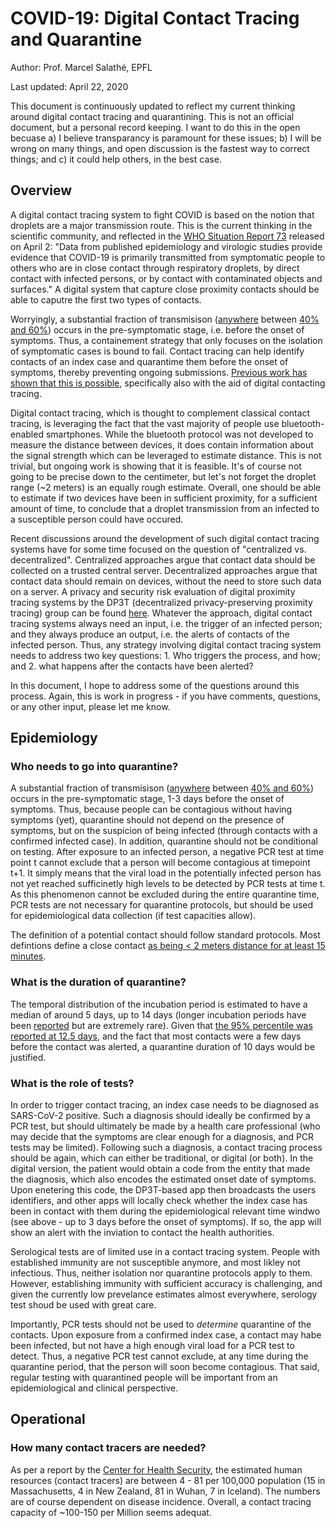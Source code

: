 # COVID-19: Digital Contact Tracing and Quarantine

Author: Prof. Marcel Salathé, EPFL

Last updated: April 22, 2020

This document is continuously updated to reflect my current thinking around digital contact tracing and quarantining. This is not an official document, but a personal record keeping. I want to do this in the open becuase a) I believe transparancy is paramount for these issues; b) I will be wrong on many things, and open discussion is the fastest way to correct things; and c) it could help others, in the best case.

## Overview
A digital contact tracing system to fight COVID is based on the notion that droplets are a major transmission route. This is the current thinking in the scientific community, and reflected in the [WHO Situation Report 73](https://www.who.int/docs/default-source/coronaviruse/situation-reports/20200402-sitrep-73-covid-19.pdf?sfvrsn=5ae25bc7_6)  released on April 2: "Data from published epidemiology and virologic studies provide evidence that COVID-19 is primarily transmitted from symptomatic people to others who are in close contact through respiratory droplets, by direct contact with infected persons, or by contact with contaminated objects and surfaces." A digital system that capture close proximity contacts should be able to caputre the first two types of contacts.

Worryingly, a substantial fraction of transmisison ([anywhere](https://www.nature.com/articles/s41591-020-0869-5) between [40% and 60%](https://www.medrxiv.org/content/10.1101/2020.03.05.20031815v1)) occurs in the pre-symptomatic stage, i.e. before the onset of symptoms. Thus, a containement strategy that only focuses on the isolation of symptomatic cases is bound to fail. Contact tracing can help identify contacts of an index case and quarantime them before the onset of symptoms, thereby preventing ongoing submissions. [Previous work has shown that this is possible](https://science.sciencemag.org/content/early/2020/04/09/science.abb6936), specifically also with the aid of digital contacting tracing.

Digital contact tracing, which is thought to complement classical contact tracing, is leveraging the fact that the vast majority of people use bluetooth-enabled smartphones. While the bluetooth protocol was not developed to measure the distance between devices, it does contain information about the signal strength which can be leveraged to estimate distance. This is not trivial, but ongoing work is showing that it is feasible. It's of course not going to be precise down to the centimeter, but let's not forget the droplet range (~2 meters) is an equally rough estimate. Overall, one should be able to estimate if two devices have been in sufficient proximity, for a sufficient amount of time, to conclude that a droplet transmission from an  infected to a susceptible person could have occured.

Recent discussions around the development of such digital contact tracing systems have for some time focused on the question of "centralized vs. decentralized". Centralized approaches argue that contact data should be collected on a trusted central server. Decentralized approaches argue that contact data should remain on devices, without the need to store such data on a server. A privacy and security risk evaluation of digital proximity tracing systems by the DP3T (decentralized privacy-preserving proximity tracing) group can be found [here](https://github.com/DP-3T/documents/blob/master/Security%20analysis/Privacy%20and%20Security%20Attacks%20on%20Digital%20Proximity%20Tracing%20Systems.pdf). Whatever the approach, digital contact tracing systems always need an input, i.e. the trigger of an infected person; and they always produce an output, i.e. the alerts of contacts of the infected person. Thus, any strategy involving digital contact tracing system needs to address two key questions: 1. Who triggers the process, and how; and 2. what happens after the contacts have been alerted?

In this document, I hope to address some of the questions around this process. Again, this is work in progress - if you have  comments, questions, or any other input, please let me know.

## Epidemiology

### Who needs to go into quarantine?
A substantial fraction of transmisison ([anywhere](https://www.nature.com/articles/s41591-020-0869-5) between [40% and 60%](https://www.medrxiv.org/content/10.1101/2020.03.05.20031815v1)) occurs in the pre-symptomatic stage, 1-3 days before the onset of symptoms. Thus, because people can be contagious without having symptoms (yet), quarantine should not depend on the presence of symptoms, but on the suspicion of being infected (through contacts with a confirmed infected case). In addition, quarantine should not be conditional on testing. After exposure to an infected person, a negative PCR test at time point t cannot exclude that a person will become contagious at timepoint t+1. It simply means that the viral load in the potentially infected person has not yet reached sufficinetly high levels to be detected by PCR tests at time t. As this phenomenon cannot be excluded during the entire quarantine time, PCR tests are not necessary for quarantine protocols, but should be used for epidemiological data collection (if test capacities allow).

The definition of a potential contact should follow standard protocols. Most defintions define a close contact [as being < 2  meters distance for at least 15 minutes](https://www.hpsc.ie/a-z/respiratory/coronavirus/novelcoronavirus/guidance/contacttracingguidance/National%20Interim%20Guidance%20for%20contact%20tracing_v8_03.04.2020.pdf).

### What is the duration of quarantine?
The temporal distribution of the incubation period is estimated to have a median of around 5 days, up to 14 days (longer incubation periods have been [reported](https://jamanetwork.com/journals/jama/fullarticle/2762028) but are extremely rare). Given that [the 95% percentile was reported at 12.5 days](https://www.nejm.org/doi/full/10.1056/NEJMoa2001316), and the fact that most contacts were a few days before the contact was alerted, a quarantine duration of 10 days would be justified.

### What is the role of tests?
In order to trigger contact tracing, an index case needs to be diagnosed as SARS-CoV-2 positive. Such a diagnosis should ideally be confirmed by a PCR test, but should ultimately be made by a health care professional (who may decide that the symptoms are clear enough for a diagnosis, and PCR tests may be limited). Following such a diagnosis, a contact tracing process should be again, which can either be traditional, or digital (or both). In the digital version, the patient would obtain a code from the entity that made the diagnosis, which also encodes the estimated onset date of symptoms. Upon enetering this code, the DP3T-based app then broadcasts the users identifiers, and other apps will locally check whether the index case  has been in contact with them during the epidemiological relevant time windwo (see above - up to 3 days before the onset of symptoms). If so, the app will show an alert with the inviation to contact the health authorities.

Serological tests are of limited use in a contact tracing system. People with established immunity are not susceptible anymore, and most likley not infectious. Thus, neither isolation nor quarantine protocols apply to them. However, establishing immunity with sufficient accuracy is challenging, and given the currently low prevelance estimates almost everywhere, serology  test shoud be used with great care.

Importantly, PCR tests should not be used to *determine* quarantine of the contacts. Upon exposure from a confirmed index case, a contact may habe been infected, but not have a high enough viral load for a PCR test to detect. Thus, a negative PCR test cannot exclude, at any time during the quarantine period, that the person will soon become contagious. That said, regular testing with quarantined people will be important from an epidemiological and clinical perspective.

## Operational

### How many contact tracers are needed?
As per a report by the [Center for Health Security](https://www.centerforhealthsecurity.org/our-work/pubs_archive/pubs-pdfs/2020/a-national-plan-to-enable-comprehensive-COVID-19-case-finding-and-contact-tracing-in-the-US.pdf), the estimated human resources (contact tracers) are between 4 - 81 per 100,000 population (15 in Massachusetts, 4 in New Zealand, 81 in Wuhan, 7 in Iceland). The numbers are of course dependent on disease incidence. Overall, a contact tracing capacity of ~100-150 per Million seems adequat.
